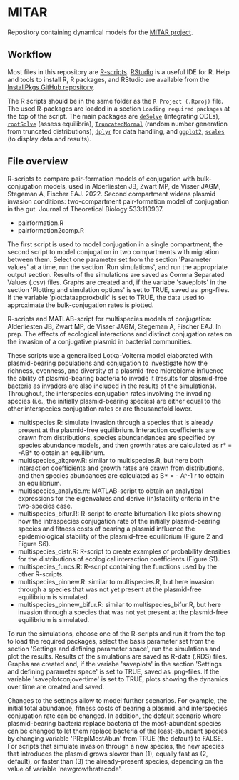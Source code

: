 # MITAR
Repository containing dynamical models for the
[MITAR project](https://mitar.sites.uu.nl/). 


## Workflow
Most files in this repository are [R-scripts](https://cran.r-project.org/).
[RStudio](https://posit.co/download/rstudio-desktop/) is a useful IDE for R.
Help and tools to install R, R packages, and RStudio are available from the
[InstallPkgs GitHub repository](https://github.com/JesseAlderliesten/InstallPkgs).

The R scripts should be in the same folder as the `R Project (.Rproj)` file. The
used R-packages are loaded in a section `Loading required packages` at the top
of the script. The main packages are
[`deSolve`](https://CRAN.R-project.org/package=deSolve) (integrating ODEs),
[`rootSolve`](https://CRAN.R-project.org/package=rootSolve) (assess equilibria),
[`TruncatedNormal`](https://CRAN.R-project.org/package=TruncatedNormal) (random
number generation from truncated distributions),
[`dplyr`](https://CRAN.R-project.org/package=dplyr) for data handling, and
[`ggplot2`](https://CRAN.R-project.org/package=ggplot2),
[`scales`](https://CRAN.R-project.org/package=scales) (to display data and results).


## File overview

R-scripts to compare pair-formation models of conjugation with bulk-conjugation
models, used in Alderliesten JB, Zwart MP, de Visser JAGM, Stegeman A, Fischer
EAJ. 2022. Second compartment widens plasmid invasion conditions:
two-compartment pair-formation model of conjugation in the gut. Journal of
Theoretical Biology 533:110937.
* pairformation.R 
* pairformation2comp.R

The first script is used to model conjugation in a single compartment, the
second script to model conjugation in two compartments with migration between
them. Select one parameter set from the section 'Parameter values' at a time,
run the section 'Run simulations', and run the appropriate output section.
Results of the simulations are saved as Comma Separated Values (.csv) files.
Graphs are created and, if the variabe 'saveplots' in the section 'Plotting and
simulation options' is set to TRUE, saved as .png-files. If the variable
'plotdataapproxbulk' is set to TRUE, the data used to approximate the
bulk-conjugation rates is plotted.

R-scripts and MATLAB-script for multispecies models of conjugation:
Alderliesten JB, Zwart MP, de Visser JAGM, Stegeman A, Fischer EAJ. In prep.
The effects of ecological interactions and distinct conjugation rates on the
invasion of a conjugative plasmid in bacterial communities.

These scripts use a generalised Lotka-Volterra model elaborated with
plasmid-bearing populations and conjugation to investigate how the richness,
evenness, and diversity of a plasmid-free microbiome influence the ability of
plasmid-bearing bacteria to invade it (results for plasmid-free bacteria as
invaders are also included in the results of the simulations). Throughout, the
interspecies conjugation rates involving the invading species (i.e., the
initially plasmid-bearing species) are either equal to the other interspecies
conjugation rates or are thousandfold lower.

* multispecies.R: simulate invasion through a species that is already present at
the plasmid-free equilibrium. Interaction coefficients are drawn from
distributions, species abundandances are specified by species abundance models,
and then growth rates are calculated as r* = -AB* to obtain an equilibrium.
* multispecies_altgrow.R: similar to multispecies.R, but here both interaction
coefficients and growth rates are drawn from distributions, and then species
abundances are calculated as B* = - A^-1 r to obtain an equilibrium.
* multispecies_analytic.m: MATLAB-script to obtain an analytical expressions for
the eigenvalues and derive (in)stability criteria in the two-species case.
* multispecies_bifur.R: R-script to create bifurcation-like plots showing how
the intraspecies conjugation rate of the initially plasmid-bearing species and
fitness costs of bearing a plasmid influence the epidemiological stability of
the plasmid-free equilibrium (Figure 2 and Figure S6).
* multispecies_distr.R: R-script to create examples of probability densities for
the distributions of ecological interaction coefficients (Figure S1).
* multispecies_funcs.R: R-script containing the functions used by the other
R-scripts.
* multispecies_pinnew.R: similar to multispecies.R, but here invasion through a
species that was not yet present at the plasmid-free equilibrium is simulated.
* multispecies_pinnew_bifur.R: similar to multispecies_bifur.R, but here
invasion through a species that was not yet present at the plasmid-free
equilibrium is simulated.

To run the simulations, choose one of the R-scripts and run it from the top to
load the required packages, select the basis parameter set from the section
'Settings and defining parameter space', run the simulations and plot the
results. Results of the simulations are saved as R-data (.RDS) files. Graphs are
created and, if the variabe 'saveplots' in the section 'Settings and defining
parameter space' is set to TRUE, saved as .png-files. If the variable
'saveplotconjovertime' is set to TRUE, plots showing the dynamics over time are
created and saved.

Changes to the settings allow to model further scenarios. For example, the
initial total abundance, fitness costs of bearing a plasmid, and interspecies
conjugation rate can be changed. In addition, the default scenario where
plasmid-bearing bacteria replace bacteria of the most-abundant species can be
changed to let them replace bacteria of the least-abundant species by changing
variable 'PReplMostAbun' from TRUE (the default) to FALSE. For scripts that
simulate invasion through a new species, the new species that introduces the
plasmid grows slower than (1), equally fast as (2, default), or faster than (3)
the already-present species, depending on the value of variable
'newgrowthratecode'.
